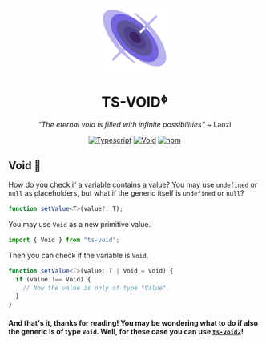 <div align="center">
  
<img src="./void.png" width="25%" /><br>

<h1><b>TS-VOID</b><sup><small>&#632;</small></sup></h1>

<em>“The eternal void is filled with infinite possibilities”</em> ~ Laozi

[![Typescript](https://img.shields.io/badge/typescript-000?style=for-the-badge&logo=typescript&logoColor=white)](https://www.typescriptlang.org)
[![Void](https://img.shields.io/badge/void-000?style=for-the-badge&logo=ghost&logoColor=white)](/)
[![npm](https://img.shields.io/npm/v/ts-void?style=for-the-badge&color=000&labelColor=000)](http://npm.im/ts-void)

</div>

## Void 🔮

How do you check if a variable contains a value? You may use `undefined` or `null` as placeholders, but what if the generic itself is `undefined` or `null`?

```ts
function setValue<T>(value?: T);
```

You may use `Void` as a new primitive value.

```ts
import { Void } from "ts-void";
```

Then you can check if the variable is `Void`.

```ts
function setValue<T>(value: T | Void = Void) {
  if (value !== Void) {
    // Now the value is only of type "Value".
  }
}
```

#### And that's it, thanks for reading! You may be wondering what to do if also the generic is of type `Void`. Well, for these case you can use [`ts-void2`](https://www.youtube.com/watch?v=dQw4w9WgXcQ&ab_channel=RickAstley)!
